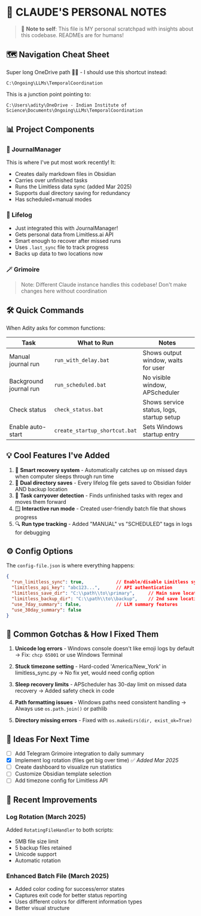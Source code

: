 # 🧠 CLAUDE'S PERSONAL NOTES

> 📝 **Note to self**: This file is MY personal scratchpad with insights about this codebase. READMEs are for humans!

## 🗺️ Navigation Cheat Sheet

Super long OneDrive path 😵‍💫 - I should use this shortcut instead:

```
C:\Ongoing\LLMs\TemporalCoordination
```

This is a junction point pointing to:
```
C:\Users\adity\OneDrive - Indian Institute of Science\Documents\Ongoing\LLMs\TemporalCoordination
```

## 📊 Project Components

### 📓 JournalManager
This is where I've put most work recently! It:
- Creates daily markdown files in Obsidian
- Carries over unfinished tasks
- Runs the Limitless data sync (added Mar 2025)
- Supports dual directory saving for redundancy 
- Has scheduled+manual modes

### 📱 Lifelog
- Just integrated this with JournalManager! 
- Gets personal data from Limitless.ai API
- Smart enough to recover after missed runs 
- Uses `.last_sync` file to track progress
- Backs up data to two locations now

### 🪄 Grimoire
> Note: Different Claude instance handles this codebase!
> Don't make changes here without coordination

## 🛠️ Quick Commands

When Adity asks for common functions:

| Task | What to Run | Notes |
|------|-------------|-------|
| Manual journal run | `run_with_delay.bat` | Shows output window, waits for user |
| Background journal run | `run_scheduled.bat` | No visible window, APScheduler |
| Check status | `check_status.bat` | Shows service status, logs, startup setup |
| Enable auto-start | `create_startup_shortcut.bat` | Sets Windows startup entry |

## 💡 Cool Features I've Added

1. 🔄 **Smart recovery system** - Automatically catches up on missed days when computer sleeps through run time
2. 📂 **Dual directory saves** - Every lifelog file gets saved to Obsidian folder AND backup location
3. 📝 **Task carryover detection** - Finds unfinished tasks with regex and moves them forward
4. 🪟 **Interactive run mode** - Created user-friendly batch file that shows progress
5. 🔍 **Run type tracking** - Added "MANUAL" vs "SCHEDULED" tags in logs for debugging

## ⚙️ Config Options

The `config-file.json` is where everything happens:

```json
{
  "run_limitless_sync": true,            // Enable/disable Limitless syncing
  "limitless_api_key": "abc123...",      // API authentication
  "limitless_save_dir": "C:\\path\\to\\primary",     // Main save location
  "limitless_backup_dir": "C:\\path\\to\\backup",    // 2nd save location
  "use_7day_summary": false,             // LLM summary features
  "use_30day_summary": false
}
```

## 🚨 Common Gotchas & How I Fixed Them

1. **Unicode log errors** - Windows console doesn't like emoji logs by default
   → Fix: `chcp 65001` or use Windows Terminal

2. **Stuck timezone setting** - Hard-coded 'America/New_York' in limitless_sync.py
   → No fix yet, would need config option

3. **Sleep recovery limits** - APScheduler has 30-day limit on missed data recovery
   → Added safety check in code

4. **Path formatting issues** - Windows paths need consistent handling
   → Always use `os.path.join()` or pathlib

5. **Directory missing errors** - Fixed with `os.makedirs(dir, exist_ok=True)`

## 💭 Ideas For Next Time

- [ ] Add Telegram Grimoire integration to daily summary
- [x] Implement log rotation (files get big over time) ✅ *Added Mar 2025*
- [ ] Create dashboard to visualize run statistics
- [ ] Customize Obsidian template selection
- [ ] Add timezone config for Limitless API

## 📝 Recent Improvements

### Log Rotation (March 2025)
Added `RotatingFileHandler` to both scripts:
- 5MB file size limit
- 5 backup files retained
- Unicode support
- Automatic rotation

### Enhanced Batch File (March 2025)
- Added color coding for success/error states
- Captures exit code for better status reporting
- Uses different colors for different information types
- Better visual structure